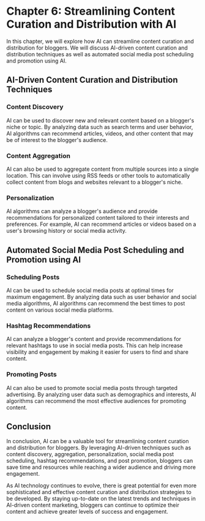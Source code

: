 Chapter 6: Streamlining Content Curation and Distribution with AI
=================================================================

In this chapter, we will explore how AI can streamline content curation and distribution for bloggers. We will discuss AI-driven content curation and distribution techniques as well as automated social media post scheduling and promotion using AI.

AI-Driven Content Curation and Distribution Techniques
------------------------------------------------------

### Content Discovery

AI can be used to discover new and relevant content based on a blogger's niche or topic. By analyzing data such as search terms and user behavior, AI algorithms can recommend articles, videos, and other content that may be of interest to the blogger's audience.

### Content Aggregation

AI can also be used to aggregate content from multiple sources into a single location. This can involve using RSS feeds or other tools to automatically collect content from blogs and websites relevant to a blogger's niche.

### Personalization

AI algorithms can analyze a blogger's audience and provide recommendations for personalized content tailored to their interests and preferences. For example, AI can recommend articles or videos based on a user's browsing history or social media activity.

Automated Social Media Post Scheduling and Promotion using AI
-------------------------------------------------------------

### Scheduling Posts

AI can be used to schedule social media posts at optimal times for maximum engagement. By analyzing data such as user behavior and social media algorithms, AI algorithms can recommend the best times to post content on various social media platforms.

### Hashtag Recommendations

AI can analyze a blogger's content and provide recommendations for relevant hashtags to use in social media posts. This can help increase visibility and engagement by making it easier for users to find and share content.

### Promoting Posts

AI can also be used to promote social media posts through targeted advertising. By analyzing user data such as demographics and interests, AI algorithms can recommend the most effective audiences for promoting content.

Conclusion
----------

In conclusion, AI can be a valuable tool for streamlining content curation and distribution for bloggers. By leveraging AI-driven techniques such as content discovery, aggregation, personalization, social media post scheduling, hashtag recommendations, and post promotion, bloggers can save time and resources while reaching a wider audience and driving more engagement.

As AI technology continues to evolve, there is great potential for even more sophisticated and effective content curation and distribution strategies to be developed. By staying up-to-date on the latest trends and techniques in AI-driven content marketing, bloggers can continue to optimize their content and achieve greater levels of success and engagement.
